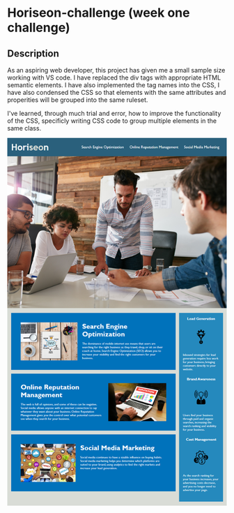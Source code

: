 # Horiseon-challenge (week one challenge)

## Description

As an aspiring web developer, this project has given me a small sample size working with VS code.  I have replaced the div tags with appropriate HTML semantic elements.  I have also implemented the tag names into the CSS, I have also condensed the CSS so that elements with the same attributes and properities will be grouped into the same ruleset.  

I've learned, through much trial and error, how to improve the functionality of the CSS, specificly writing CSS code to group multiple elements in the same class.

![Horiseon Screenshot](./horiseon-screenshot.png?raw=true "Horiseon Screenshot")
